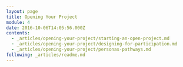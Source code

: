```yaml
---
layout: page
title: Opening Your Project
module: 4
date: 2016-10-06T14:05:56.000Z
contents:
  - _articles/opening-your-project/starting-an-open-project.md
  - _articles/opening-your-project/designing-for-participation.md
  - _articles/opening-your-project/personas-pathways.md
following: _articles/readme.md
---
```

